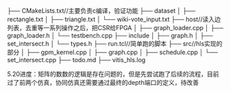 
├── CMakeLists.txt//主要负责c编译，验证功能
├── dataset
│   ├── rectangle.txt
│   ├── triangle.txt
│   └── wiki-vote_input.txt
├── host//读入边列表，去重等一系列操作之后，把CSR给FPGA
│   ├── graph_loader.cpp
│   ├── graph_loader.h
│   └── testbench.cpp
├── include
│   ├── graph.h
│   ├── set_intersect.h
│   └── types.h
├── run.tcl//简单跑的脚本
├── src//hls实现的部分
│   ├── gpm_kernel.cpp
│   ├── graph.cpp
│   ├── schedule.cpp
│   └── set_intersect.cpp
├── todo.md
├── vitis_hls.log

5.20进度：矩阵的数数的逻辑是存在问题的，但是先尝试跑了后续的流程，目前过了前两个仿真，协同仿真还需要通过最终的depth端口的定义，待改善
